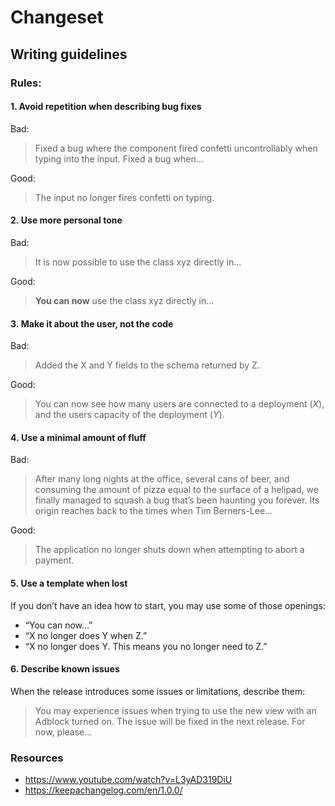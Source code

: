 # Changeset

## Writing guidelines

### Rules:

#### 1. Avoid repetition when describing bug fixes

Bad:

> Fixed a bug where the component fired confetti uncontrollably when typing into the input. Fixed a bug when...

Good:

> The input no longer fires confetti on typing.

#### 2. Use more personal tone

Bad:

> It is now possible to use the class xyz directly in…

Good:

> **You can now** use the class xyz directly in…

#### 3. Make it about the user, not the code

Bad:

> Added the X and Y fields to the schema returned by Z.

Good:

> You can now see how many users are connected to a deployment (_X_), and the users capacity of the deployment (_Y_).

#### 4. Use a minimal amount of fluff

Bad:

> After many long nights at the office, several cans of beer, and consuming the amount of pizza equal to the surface of a helipad, we finally managed to squash a bug that’s been haunting you forever. Its origin reaches back to the times when Tim Berners-Lee…

Good:

> The application no longer shuts down when attempting to abort a payment.

#### 5. Use a template when lost

If you don’t have an idea how to start, you may use some of those openings:

- “You can now…”
- “X no longer does Y when Z.”
- “X no longer does Y. This means you no longer need to Z.”

#### 6. Describe known issues

When the release introduces some issues or limitations, describe them:

> You may experience issues when trying to use the new view with an Adblock turned on. The issue will be fixed in the next release. For now, please…

### Resources

- https://www.youtube.com/watch?v=L3yAD319DiU
- https://keepachangelog.com/en/1.0.0/
